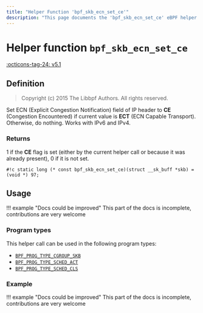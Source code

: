 ```yaml
---
title: "Helper Function 'bpf_skb_ecn_set_ce'"
description: "This page documents the 'bpf_skb_ecn_set_ce' eBPF helper function, including its definition, usage, program types that can use it, and examples."
---
```

# Helper function `bpf_skb_ecn_set_ce`

<!-- [FEATURE_TAG](bpf_skb_ecn_set_ce) -->
[:octicons-tag-24: v5.1](https://github.com/torvalds/linux/commit/f7c917ba11a67632a8452ea99fe132f626a7a2cc)
<!-- [/FEATURE_TAG] -->

## Definition

> Copyright (c) 2015 The Libbpf Authors. All rights reserved.


<!-- [HELPER_FUNC_DEF] -->
Set ECN (Explicit Congestion Notification) field of IP header to **CE** (Congestion Encountered) if current value is **ECT** (ECN Capable Transport). Otherwise, do nothing. Works with IPv6 and IPv4.

### Returns

1 if the **CE** flag is set (either by the current helper call or because it was already present), 0 if it is not set.

`#!c static long (* const bpf_skb_ecn_set_ce)(struct __sk_buff *skb) = (void *) 97;`
<!-- [/HELPER_FUNC_DEF] -->

## Usage

!!! example "Docs could be improved"
    This part of the docs is incomplete, contributions are very welcome

### Program types

This helper call can be used in the following program types:

<!-- DO NOT EDIT MANUALLY -->
<!-- [HELPER_FUNC_PROG_REF] -->
 * [`BPF_PROG_TYPE_CGROUP_SKB`](../program-type/BPF_PROG_TYPE_CGROUP_SKB.md)
 * [`BPF_PROG_TYPE_SCHED_ACT`](../program-type/BPF_PROG_TYPE_SCHED_ACT.md)
 * [`BPF_PROG_TYPE_SCHED_CLS`](../program-type/BPF_PROG_TYPE_SCHED_CLS.md)
<!-- [/HELPER_FUNC_PROG_REF] -->

### Example

!!! example "Docs could be improved"
    This part of the docs is incomplete, contributions are very welcome
